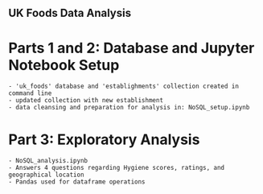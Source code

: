 ## UK Foods Data Analysis

# Parts 1 and 2: Database and Jupyter Notebook Setup
    - 'uk_foods' database and 'establighments' collection created in command line
    - updated collection with new establishment
    - data cleansing and preparation for analysis in: NoSQL_setup.ipynb

# Part 3: Exploratory Analysis
    - NoSQL_analysis.ipynb
    - Answers 4 questions regarding Hygiene scores, ratings, and geographical location
    - Pandas used for dataframe operations